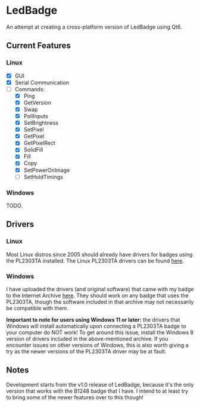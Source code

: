 # LedBadge
An attempt at creating a cross-platform version of LedBadge using Qt6.

## Current Features
### Linux
 - [x] GUI
 - [x] Serial Communication
 - [ ] Commands:
    - [x] Ping
    - [x] GetVersion
    - [x] Swap
    - [x] PollInputs
    - [x] SetBrightness
    - [x] SetPixel
    - [x] GetPixel
    - [x] GetPixelRect
    - [x] SolidFill
    - [x] Fill
    - [x] Copy
    - [x] SetPowerOnImage
    - [ ] SetHoldTimings

### Windows
TODO.

## Drivers
### Linux
Most Linux distros since 2005 should already have drivers for badges using the PL2303TA installed. The Linux PL2303TA drivers can be found [here](https://github.com/torvalds/linux/blob/master/drivers/usb/serial/pl2303.c).

### Windows
I have uploaded the drivers (and original software) that came with my badge to the Internet Archive [here](https://archive.org/details/a16nf-drivers-6.40). They should work on any badge that uses the PL2303TA, though the software included in that archive may not necessarily be compatible with them.

**Important to note for users using Windows 11 or later:** the drivers that Windows will install automatically upon connecting a PL2303TA badge to your computer do NOT work! To get around this issue, install the Windows 8 version of drivers included in the above-mentioned archive. If you encounter issues on other versions of Windows, this is also worth giving a try as the newer versions of the PL2303TA driver may be at fault.

## Notes
Development starts from the v1.0 release of LedBadge, because it's the only version that works with the B1248 badge that I have.
I intend to at least try to bring some of the newer features over to this though!

